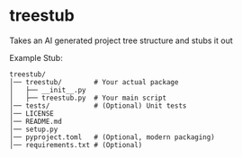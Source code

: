 # treestub
Takes an AI generated project tree structure and stubs it out


Example Stub:
```
treestub/
│── treestub/        # Your actual package
│   ├── __init__.py
│   ├── treestub.py  # Your main script
│── tests/           # (Optional) Unit tests
│── LICENSE
│── README.md
│── setup.py
│── pyproject.toml   # (Optional, modern packaging)
│── requirements.txt # (Optional)
```

